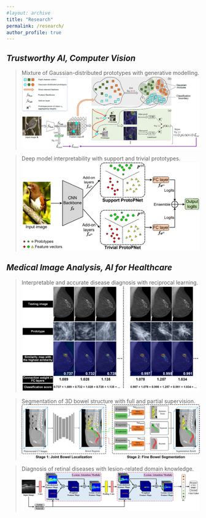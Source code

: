 ```yaml
---
#layout: archive
title: "Research"
permalink: /research/
author_profile: true
---
```




## *Trustworthy AI, Computer Vision*

> Mixture of Gaussian-distributed prototypes with generative modelling.
>![Words](./image/MGProto.png)

> Deep model interpretability with support and trivial prototypes.
>![Words](./image/STProtoPNet.png)


## *Medical Image Analysis, AI for Healthcare*

> Interpretable and accurate disease diagnosis with reciprocal learning.
>![Words](./image/InterNRL.png)


> Segmentation of 3D bowel structure with full and partial supervision.
>![Words](./image/BowelNet.png)


> Diagnosis of retinal diseases with lesion-related domain knowledge. 
![Words](./image/LACNN.png)

